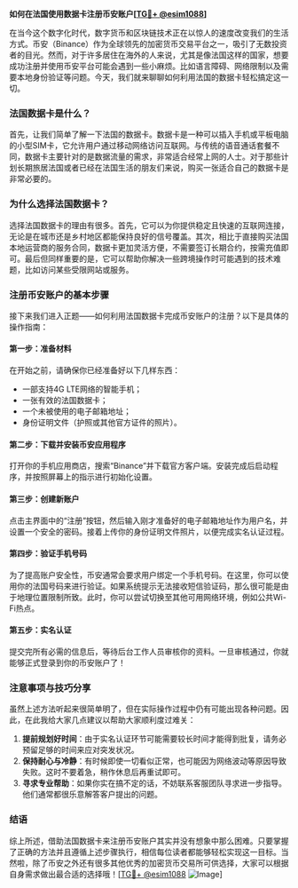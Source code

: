 **如何在法国使用数据卡注册币安账户[[TG💪+ @esim1088](https://t.me/s/esim1088)]**

在当今这个数字化时代，数字货币和区块链技术正在以惊人的速度改变我们的生活方式。币安（Binance）作为全球领先的加密货币交易平台之一，吸引了无数投资者的目光。然而，对于许多居住在海外的人来说，尤其是像法国这样的国家，想要成功注册并使用币安平台可能会遇到一些小麻烦。比如语言障碍、网络限制以及需要本地身份验证等问题。今天，我们就来聊聊如何利用法国的数据卡轻松搞定这一切。

### 法国数据卡是什么？

首先，让我们简单了解一下法国的数据卡。数据卡是一种可以插入手机或平板电脑的小型SIM卡，它允许用户通过移动网络访问互联网。与传统的语音通话套餐不同，数据卡主要针对的是数据流量的需求，非常适合经常上网的人士。对于那些计划长期旅居法国或者已经在法国生活的朋友们来说，购买一张适合自己的数据卡是非常必要的。

### 为什么选择法国数据卡？

选择法国数据卡的理由有很多。首先，它可以为你提供稳定且快速的互联网连接，无论是在城市还是乡村地区都能保持良好的信号覆盖。其次，相比于直接购买法国本地运营商的服务合同，数据卡更加灵活方便，不需要签订长期合约，按需充值即可。最后但同样重要的是，它可以帮助你解决一些跨境操作时可能遇到的技术难题，比如访问某些受限网站或服务。

### 注册币安账户的基本步骤

接下来我们进入正题——如何利用法国数据卡完成币安账户的注册？以下是具体的操作指南：

#### 第一步：准备材料
在开始之前，请确保你已经准备好以下几样东西：
- 一部支持4G LTE网络的智能手机；
- 一张有效的法国数据卡；
- 一个未被使用的电子邮箱地址；
- 身份证明文件（护照或其他官方证件的照片）。

#### 第二步：下载并安装币安应用程序
打开你的手机应用商店，搜索“Binance”并下载官方客户端。安装完成后启动程序，并按照屏幕上的指示进行初始化设置。

#### 第三步：创建新账户
点击主界面中的“注册”按钮，然后输入刚才准备好的电子邮箱地址作为用户名，并设置一个安全的密码。接着上传你的身份证明文件照片，以便完成实名认证过程。

#### 第四步：验证手机号码
为了提高账户安全性，币安通常会要求用户绑定一个手机号码。在这里，你可以使用你的法国号码来进行验证。如果系统提示无法接收短信验证码，那么很可能是由于地理位置限制所致。此时，你可以尝试切换至其他可用网络环境，例如公共Wi-Fi热点。

#### 第五步：实名认证
提交完所有必需的信息后，等待后台工作人员审核你的资料。一旦审核通过，你就能够正式登录到你的币安账户了！

### 注意事项与技巧分享

虽然上述方法听起来很简单明了，但在实际操作过程中仍有可能出现各种问题。因此，在此我给大家几点建议以帮助大家顺利度过难关：

1. **提前规划好时间**：由于实名认证环节可能需要较长时间才能得到批复，请务必预留足够的时间来应对突发状况。
2. **保持耐心与冷静**：有时候即使一切看似正常，也可能因为网络波动等原因导致失败。这时不要着急，稍作休息后再重试即可。
3. **寻求专业帮助**：如果你实在搞不定的话，不妨联系客服团队寻求进一步指导。他们通常都很乐意解答客户提出的问题。

### 结语

综上所述，借助法国数据卡来注册币安账户其实并没有想象中那么困难。只要掌握了正确的方法并且遵循上述步骤执行，相信每位读者都能够轻松实现这一目标。当然啦，除了币安之外还有很多其他优秀的加密货币交易所可供选择，大家可以根据自身需求做出最合适的选择哦！[[TG💪+ @esim1088](https://t.me/s/esim1088) ![Image](https://i.postimg.cc/4NQfJmqS/Snipaste-2025-05-13-00-14-12.png)]
